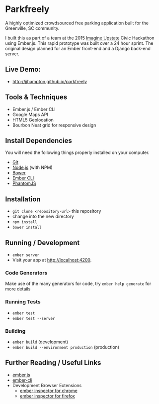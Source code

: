 # Parkfreely
A highly optimized crowdsourced free parking application built for the Greenville, SC community.

I built this as part of a team at the 2015 <a href="http://www.imagineupstate.org/">Imagine Upstate</a> Civic Hackathon using Ember.js.  This rapid prototype was built over a 24 hour sprint. The original design planned for an Ember front-end and a Django back-end server.

## Live Demo:
* http://jjhampton.github.io/parkfreely

## Tools & Techniques

- Ember.js / Ember CLI
- Google Maps API
- HTML5 Geolocation
- Bourbon Neat grid for responsive design

## Install Dependencies

You will need the following things properly installed on your computer.

* [Git](http://git-scm.com/)
* [Node.js](http://nodejs.org/) (with NPM)
* [Bower](http://bower.io/)
* [Ember CLI](http://www.ember-cli.com/)
* [PhantomJS](http://phantomjs.org/)

## Installation

* `git clone <repository-url>` this repository
* change into the new directory
* `npm install`
* `bower install`

## Running / Development

* `ember server`
* Visit your app at [http://localhost:4200](http://localhost:4200).

### Code Generators

Make use of the many generators for code, try `ember help generate` for more details

### Running Tests

* `ember test`
* `ember test --server`

### Building

* `ember build` (development)
* `ember build --environment production` (production)

## Further Reading / Useful Links

* [ember.js](http://emberjs.com/)
* [ember-cli](http://www.ember-cli.com/)
* Development Browser Extensions
  * [ember inspector for chrome](https://chrome.google.com/webstore/detail/ember-inspector/bmdblncegkenkacieihfhpjfppoconhi)
  * [ember inspector for firefox](https://addons.mozilla.org/en-US/firefox/addon/ember-inspector/)
